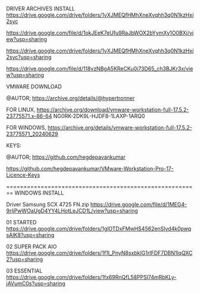 DRIVER ARCHIVES INSTALL
https://drive.google.com/drive/folders/1yXJMEQfHMhXneXvqhh3q0N1kzHxi2syc

https://drive.google.com/file/d/1okJEeK7eUfu9RaJbWOX2bYymXy1O0BXj/view?usp=sharing

https://drive.google.com/drive/folders/1yXJMEQfHMhXneXvqhh3q0N1kzHxi2syc?usp=sharing

https://drive.google.com/file/d/118vzNBgA5KReCKu0i73D65_ch3BJKr3x/view?usp=sharing

VMWARE DOWNLOAD

@AUTOR;
https://archive.org/details/@hypertronner

FOR LINUX,
https://archive.org/download/vmware-workstation-full-17.5.2-23775571.x-86-64
NG0RK-2DK9L-HJDF8-1LAXP-1ARQ0

FOR WINDOWS,
https://archive.org/details/vmware-workstation-full-17.5.2-23775571_20240629


KEYS:

@AUTOR;
https://github.com/hegdepavankumar

https://github.com/hegdepavankumar/VMware-Workstation-Pro-17-Licence-Keys


========================================================
WINDOWS INSTALL

Driver Samsung SCX 4725 FN.zip
https://drive.google.com/file/d/1MEG4-9rljPwWOaUgD4YY4LHotLeJCD1L/view?usp=sharing

01 STARTED
https://drive.google.com/drive/folders/1glOTDxFMwHS4562enSlyd4k0pwqsAIK8?usp=sharing

02 SUPER PACK AIO
https://drive.google.com/drive/folders/1f1I_PnyN8sxbkIG1rIFDF7DBN1lqQXC2?usp=sharing

03 ESSENTIAL
https://drive.google.com/drive/folders/1fx69RnQfL58PPSl74mRbKLy-jAVumC0s?usp=sharing
